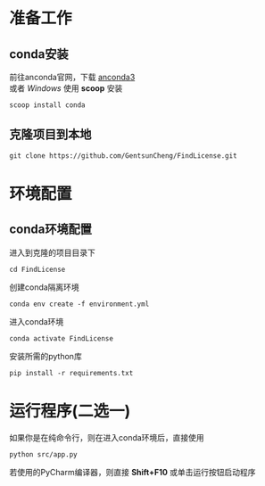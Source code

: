 # 准备工作
## conda安装
前往anconda官网，下载 [anconda3](https://www.anaconda.com/download/ "anconda3下载")\
或者 *Windows* 使用 **scoop** 安装
```shell
scoop install conda
```
## 克隆项目到本地
```shell
git clone https://github.com/GentsunCheng/FindLicense.git
```
# 环境配置
## conda环境配置
进入到克隆的项目目录下
```shell
cd FindLicense
```
创建conda隔离环境
```shell
conda env create -f environment.yml
```
进入conda环境
```shell
conda activate FindLicense
```
安装所需的python库
```shell
pip install -r requirements.txt
```
# 运行程序(二选一)
如果你是在纯命令行，则在进入conda环境后，直接使用
```shell
python src/app.py
```
若使用的PyCharm编译器，则直接 **Shift+F10** 或单击运行按钮启动程序